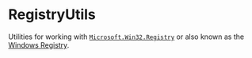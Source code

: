 # RegistryUtils

Utilities for working with [`Microsoft.Win32.Registry`](https://www.nuget.org/packages/Microsoft.Win32.Registry/6.0.0-preview.5.21301.5) or also known as the [Windows Registry](https://learn.microsoft.com/en-us/windows/win32/sysinfo/registry).
